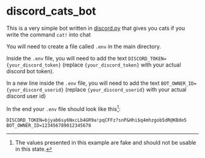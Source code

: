 # discord_cats_bot

This is a very simple bot written in [discord.py](https://discordpy.readthedocs.io/en/stable/) that gives you cats if you write the command <code>cat!</code> into chat

You will need to create a file called <code>.env</code> in the main directory.

Inside the <code>.env</code> file, you will need to add the text <code>DISCORD_TOKEN={your_discord_token}</code> (replace <code>{your_discord_token}</code> with your actual discord bot token).

In a new line inside the <code>.env</code> file, you will need to add the text <code>BOT_OWNER_ID={your_discord_userid}</code> (replace <code>{your_discord_userid}</code> with your actual discord user id)

In the end your <code>.env</code> file should look like this[^1]:

[^1]: The values presented in this example are fake and should not be usable in this state.

```.env
DISCORD_TOKEN=bjyab6sy6NxcLb4GR9a!pqCFFz?snP&Hhi$q4mhzgob5dR@KBde5
BOT_OWNER_ID=123456789012345678
```

